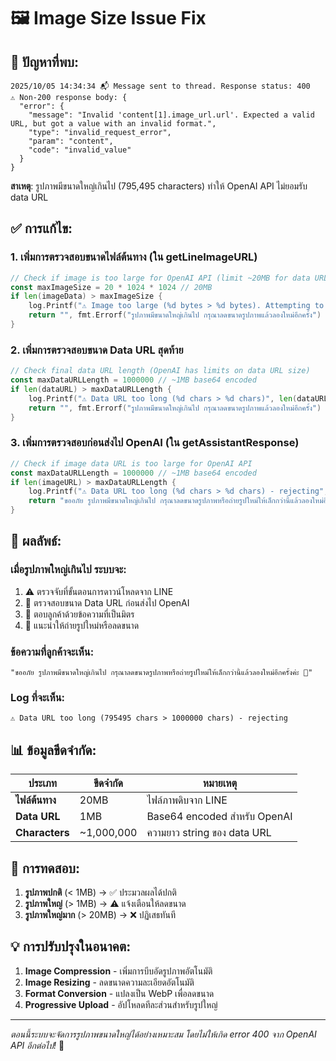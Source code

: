 # 🖼️ Image Size Issue Fix

## 🐛 **ปัญหาที่พบ:**

```
2025/10/05 14:34:34 📬 Message sent to thread. Response status: 400
⚠️ Non-200 response body: {
  "error": {
    "message": "Invalid 'content[1].image_url.url'. Expected a valid URL, but got a value with an invalid format.",
    "type": "invalid_request_error",
    "param": "content",
    "code": "invalid_value"
  }
}
```

**สาเหตุ**: รูปภาพมีขนาดใหญ่เกินไป (795,495 characters) ทำให้ OpenAI API ไม่ยอมรับ data URL

## ✅ **การแก้ไข:**

### 1. **เพิ่มการตรวจสอบขนาดไฟล์ต้นทาง (ใน getLineImageURL)**
```go
// Check if image is too large for OpenAI API (limit ~20MB for data URLs)
const maxImageSize = 20 * 1024 * 1024 // 20MB
if len(imageData) > maxImageSize {
    log.Printf("⚠️ Image too large (%d bytes > %d bytes). Attempting to resize...", len(imageData), maxImageSize)
    return "", fmt.Errorf("รูปภาพมีขนาดใหญ่เกินไป กรุณาลดขนาดรูปภาพแล้วลองใหม่อีกครั้ง")
}
```

### 2. **เพิ่มการตรวจสอบขนาด Data URL สุดท้าย**
```go
// Check final data URL length (OpenAI has limits on data URL size)
const maxDataURLLength = 1000000 // ~1MB base64 encoded
if len(dataURL) > maxDataURLLength {
    log.Printf("⚠️ Data URL too long (%d chars > %d chars)", len(dataURL), maxDataURLLength)
    return "", fmt.Errorf("รูปภาพมีขนาดใหญ่เกินไป กรุณาลดขนาดรูปภาพแล้วลองใหม่อีกครั้ง")
}
```

### 3. **เพิ่มการตรวจสอบก่อนส่งไป OpenAI (ใน getAssistantResponse)**
```go
// Check if image data URL is too large for OpenAI API
const maxDataURLLength = 1000000 // ~1MB base64 encoded
if len(imageURL) > maxDataURLLength {
    log.Printf("⚠️ Data URL too long (%d chars > %d chars) - rejecting", len(imageURL), maxDataURLLength)
    return "ขออภัย รูปภาพมีขนาดใหญ่เกินไป กรุณาลดขนาดรูปภาพหรือถ่ายรูปใหม่ให้เล็กกว่านี้แล้วลองใหม่อีกครั้งค่ะ 📸"
}
```

## 🎯 **ผลลัพธ์:**

### **เมื่อรูปภาพใหญ่เกินไป ระบบจะ:**
1. ⚠️ ตรวจจับที่ขั้นตอนการดาวน์โหลดจาก LINE
2. 📏 ตรวจสอบขนาด Data URL ก่อนส่งไป OpenAI  
3. 💬 ตอบลูกค้าด้วยข้อความที่เป็นมิตร
4. 📸 แนะนำให้ถ่ายรูปใหม่หรือลดขนาด

### **ข้อความที่ลูกค้าจะเห็น:**
```
"ขออภัย รูปภาพมีขนาดใหญ่เกินไป กรุณาลดขนาดรูปภาพหรือถ่ายรูปใหม่ให้เล็กกว่านี้แล้วลองใหม่อีกครั้งค่ะ 📸"
```

### **Log ที่จะเห็น:**
```
⚠️ Data URL too long (795495 chars > 1000000 chars) - rejecting
```

## 📊 **ข้อมูลขีดจำกัด:**

| ประเภท | ขีดจำกัด | หมายเหตุ |
|--------|----------|----------|
| **ไฟล์ต้นทาง** | 20MB | ไฟล์ภาพดิบจาก LINE |
| **Data URL** | 1MB | Base64 encoded สำหรับ OpenAI |
| **Characters** | ~1,000,000 | ความยาว string ของ data URL |

## 🚀 **การทดสอบ:**

1. **รูปภาพปกติ** (< 1MB) → ✅ ประมวลผลได้ปกติ
2. **รูปภาพใหญ่** (> 1MB) → ⚠️ แจ้งเตือนให้ลดขนาด
3. **รูปภาพใหญ่มาก** (> 20MB) → ❌ ปฏิเสธทันที

## 💡 **การปรับปรุงในอนาคต:**

1. **Image Compression** - เพิ่มการบีบอัดรูปภาพอัตโนมัติ
2. **Image Resizing** - ลดขนาดความละเอียดอัตโนมัติ  
3. **Format Conversion** - แปลงเป็น WebP เพื่อลดขนาด
4. **Progressive Upload** - อัปโหลดทีละส่วนสำหรับรูปใหญ่

---

*ตอนนี้ระบบจะจัดการรูปภาพขนาดใหญ่ได้อย่างเหมาะสม โดยไม่ให้เกิด error 400 จาก OpenAI API อีกต่อไป!* 🎉